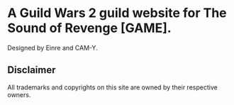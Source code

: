 # A Guild Wars 2 guild website for The Sound of Revenge [GAME].

Designed by Einre and CAM-Y.

## Disclaimer

All trademarks and copyrights on this site are owned by their respective owners.

